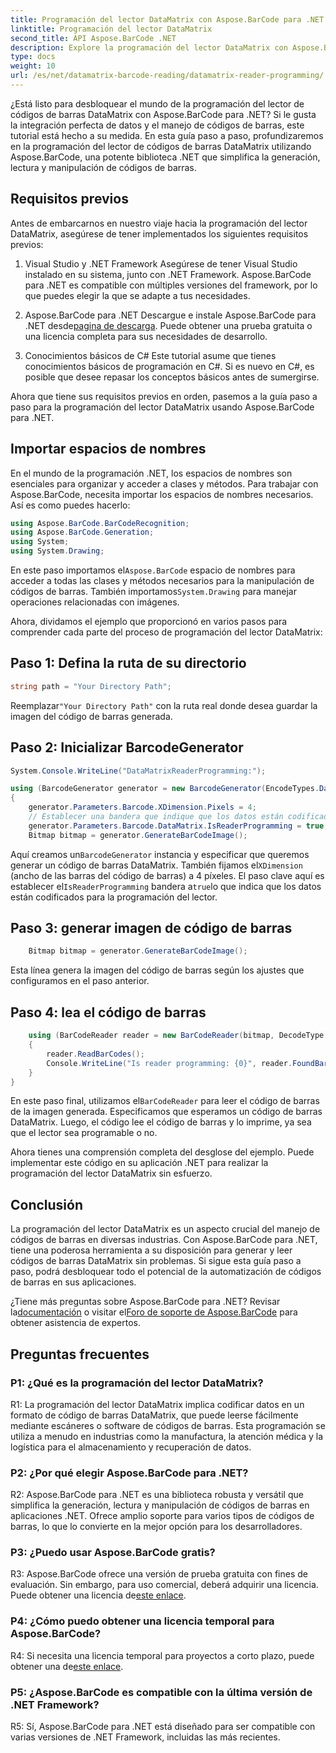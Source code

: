 ```yaml
---
title: Programación del lector DataMatrix con Aspose.BarCode para .NET
linktitle: Programación del lector DataMatrix
second_title: API Aspose.BarCode .NET
description: Explore la programación del lector DataMatrix con Aspose.BarCode para .NET. Aprenda a generar y leer códigos de barras DataMatrix en sus aplicaciones .NET con esta guía completa.
type: docs
weight: 10
url: /es/net/datamatrix-barcode-reading/datamatrix-reader-programming/
---
```

¿Está listo para desbloquear el mundo de la programación del lector de códigos de barras DataMatrix con Aspose.BarCode para .NET? Si le gusta la integración perfecta de datos y el manejo de códigos de barras, este tutorial está hecho a su medida. En esta guía paso a paso, profundizaremos en la programación del lector de códigos de barras DataMatrix utilizando Aspose.BarCode, una potente biblioteca .NET que simplifica la generación, lectura y manipulación de códigos de barras. 

## Requisitos previos

Antes de embarcarnos en nuestro viaje hacia la programación del lector DataMatrix, asegúrese de tener implementados los siguientes requisitos previos:

1. Visual Studio y .NET Framework
Asegúrese de tener Visual Studio instalado en su sistema, junto con .NET Framework. Aspose.BarCode para .NET es compatible con múltiples versiones del framework, por lo que puedes elegir la que se adapte a tus necesidades.

2. Aspose.BarCode para .NET
 Descargue e instale Aspose.BarCode para .NET desde[pagina de descarga](https://releases.aspose.com/barcode/net/). Puede obtener una prueba gratuita o una licencia completa para sus necesidades de desarrollo.

3. Conocimientos básicos de C#
Este tutorial asume que tienes conocimientos básicos de programación en C#. Si es nuevo en C#, es posible que desee repasar los conceptos básicos antes de sumergirse.

Ahora que tiene sus requisitos previos en orden, pasemos a la guía paso a paso para la programación del lector DataMatrix usando Aspose.BarCode para .NET.

## Importar espacios de nombres

En el mundo de la programación .NET, los espacios de nombres son esenciales para organizar y acceder a clases y métodos. Para trabajar con Aspose.BarCode, necesita importar los espacios de nombres necesarios. Así es como puedes hacerlo:

```csharp
using Aspose.BarCode.BarCodeRecognition;
using Aspose.BarCode.Generation;
using System;
using System.Drawing;
```

 En este paso importamos el`Aspose.BarCode` espacio de nombres para acceder a todas las clases y métodos necesarios para la manipulación de códigos de barras. También importamos`System.Drawing` para manejar operaciones relacionadas con imágenes.

Ahora, dividamos el ejemplo que proporcionó en varios pasos para comprender cada parte del proceso de programación del lector DataMatrix:

## Paso 1: Defina la ruta de su directorio

```csharp
string path = "Your Directory Path";
```

 Reemplazar`"Your Directory Path"` con la ruta real donde desea guardar la imagen del código de barras generada.

## Paso 2: Inicializar BarcodeGenerator

```csharp
System.Console.WriteLine("DataMatrixReaderProgramming:");

using (BarcodeGenerator generator = new BarcodeGenerator(EncodeTypes.DataMatrix, "Aspose"))
{
    generator.Parameters.Barcode.XDimension.Pixels = 4;
    // Establecer una bandera que indique que los datos están codificados para la programación del lector
    generator.Parameters.Barcode.DataMatrix.IsReaderProgramming = true;
    Bitmap bitmap = generator.GenerateBarCodeImage();
```

 Aquí creamos un`BarcodeGenerator` instancia y especificar que queremos generar un código de barras DataMatrix. También fijamos el`XDimension` (ancho de las barras del código de barras) a 4 píxeles. El paso clave aquí es establecer el`IsReaderProgramming` bandera a`true`lo que indica que los datos están codificados para la programación del lector.

## Paso 3: generar imagen de código de barras

```csharp
    Bitmap bitmap = generator.GenerateBarCodeImage();
```

Esta línea genera la imagen del código de barras según los ajustes que configuramos en el paso anterior.

## Paso 4: lea el código de barras

```csharp
    using (BarCodeReader reader = new BarCodeReader(bitmap, DecodeType.DataMatrix))
    {
        reader.ReadBarCodes();
        Console.WriteLine("Is reader programming: {0}", reader.FoundBarCodes[0].Extended.DataMatrix.IsReaderProgramming);
    }
}
```

 En este paso final, utilizamos el`BarCodeReader` para leer el código de barras de la imagen generada. Especificamos que esperamos un código de barras DataMatrix. Luego, el código lee el código de barras y lo imprime, ya sea que el lector sea programable o no.

Ahora tienes una comprensión completa del desglose del ejemplo. Puede implementar este código en su aplicación .NET para realizar la programación del lector DataMatrix sin esfuerzo.

## Conclusión

La programación del lector DataMatrix es un aspecto crucial del manejo de códigos de barras en diversas industrias. Con Aspose.BarCode para .NET, tiene una poderosa herramienta a su disposición para generar y leer códigos de barras DataMatrix sin problemas. Si sigue esta guía paso a paso, podrá desbloquear todo el potencial de la automatización de códigos de barras en sus aplicaciones.

 ¿Tiene más preguntas sobre Aspose.BarCode para .NET? Revisar la[documentación](https://reference.aspose.com/barcode/net/) o visitar el[Foro de soporte de Aspose.BarCode](https://forum.aspose.com/c/barcode/13) para obtener asistencia de expertos.

## Preguntas frecuentes

### P1: ¿Qué es la programación del lector DataMatrix?

R1: La programación del lector DataMatrix implica codificar datos en un formato de código de barras DataMatrix, que puede leerse fácilmente mediante escáneres o software de códigos de barras. Esta programación se utiliza a menudo en industrias como la manufactura, la atención médica y la logística para el almacenamiento y recuperación de datos.

### P2: ¿Por qué elegir Aspose.BarCode para .NET?

R2: Aspose.BarCode para .NET es una biblioteca robusta y versátil que simplifica la generación, lectura y manipulación de códigos de barras en aplicaciones .NET. Ofrece amplio soporte para varios tipos de códigos de barras, lo que lo convierte en la mejor opción para los desarrolladores.

### P3: ¿Puedo usar Aspose.BarCode gratis?

 R3: Aspose.BarCode ofrece una versión de prueba gratuita con fines de evaluación. Sin embargo, para uso comercial, deberá adquirir una licencia. Puede obtener una licencia de[este enlace](https://purchase.aspose.com/buy).

### P4: ¿Cómo puedo obtener una licencia temporal para Aspose.BarCode?

 R4: Si necesita una licencia temporal para proyectos a corto plazo, puede obtener una de[este enlace](https://purchase.aspose.com/temporary-license/).

### P5: ¿Aspose.BarCode es compatible con la última versión de .NET Framework?

R5: Sí, Aspose.BarCode para .NET está diseñado para ser compatible con varias versiones de .NET Framework, incluidas las más recientes.
